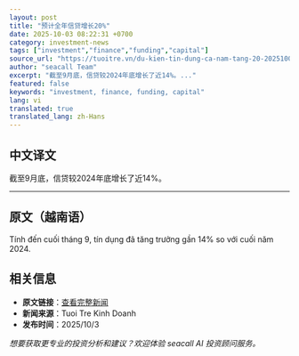 ```yaml
---
layout: post
title: "预计全年信贷增长20%"
date: 2025-10-03 08:22:31 +0700
category: investment-news
tags: ["investment","finance","funding","capital"]
source_url: "https://tuoitre.vn/du-kien-tin-dung-ca-nam-tang-20-2025100312201814.htm"
author: "seacall Team"
excerpt: "截至9月底，信贷较2024年底增长了近14%。..."
featured: false
keywords: "investment, finance, funding, capital"
lang: vi
translated: true
translated_lang: zh-Hans
---
```


## 中文译文

截至9月底，信贷较2024年底增长了近14%。

---

## 原文（越南语）

Tính đến cuối tháng 9, tín dụng đã tăng trưởng gần 14% so với cuối năm 2024.

## 相关信息

- **原文链接**：[查看完整新闻](https://tuoitre.vn/du-kien-tin-dung-ca-nam-tang-20-2025100312201814.htm)
- **新闻来源**：Tuoi Tre Kinh Doanh
- **发布时间**：2025/10/3

*想要获取更专业的投资分析和建议？欢迎体验 seacall AI 投资顾问服务。*